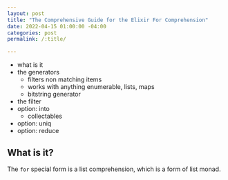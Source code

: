 ```yaml
---
layout: post
title: "The Comprehensive Guide for the Elixir For Comprehension"
date: 2022-04-15 01:00:00 -04:00
categories: post
permalink: /:title/

---
```


- what is it
- the generators
    - filters non matching items
    - works with anything enumerable, lists, maps
    - bitstring generator
- the filter
- option: into
    - collectables
- option: uniq
- option: reduce

## What is it?

The `for` special form is a list comprehension, which is a form of list monad.
